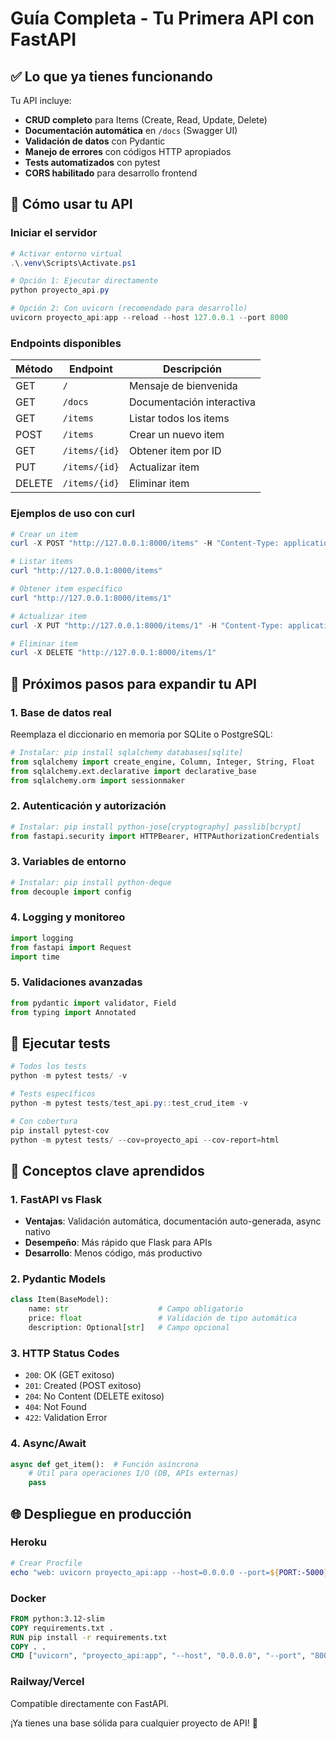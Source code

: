 # Guía Completa - Tu Primera API con FastAPI

## ✅ Lo que ya tienes funcionando

Tu API incluye:
- **CRUD completo** para Items (Create, Read, Update, Delete)
- **Documentación automática** en `/docs` (Swagger UI)
- **Validación de datos** con Pydantic
- **Manejo de errores** con códigos HTTP apropiados
- **Tests automatizados** con pytest
- **CORS habilitado** para desarrollo frontend

## 🚀 Cómo usar tu API

### Iniciar el servidor
```powershell
# Activar entorno virtual
.\.venv\Scripts\Activate.ps1

# Opción 1: Ejecutar directamente
python proyecto_api.py

# Opción 2: Con uvicorn (recomendado para desarrollo)
uvicorn proyecto_api:app --reload --host 127.0.0.1 --port 8000
```

### Endpoints disponibles

| Método | Endpoint | Descripción |
|--------|----------|-------------|
| GET | `/` | Mensaje de bienvenida |
| GET | `/docs` | Documentación interactiva |
| GET | `/items` | Listar todos los items |
| POST | `/items` | Crear un nuevo item |
| GET | `/items/{id}` | Obtener item por ID |
| PUT | `/items/{id}` | Actualizar item |
| DELETE | `/items/{id}` | Eliminar item |

### Ejemplos de uso con curl

```powershell
# Crear un item
curl -X POST "http://127.0.0.1:8000/items" -H "Content-Type: application/json" -d '{"name":"Laptop","description":"Gaming laptop","price":1200.50}'

# Listar items
curl "http://127.0.0.1:8000/items"

# Obtener item específico
curl "http://127.0.0.1:8000/items/1"

# Actualizar item
curl -X PUT "http://127.0.0.1:8000/items/1" -H "Content-Type: application/json" -d '{"name":"Laptop Pro","description":"Updated gaming laptop","price":1400.00}'

# Eliminar item
curl -X DELETE "http://127.0.0.1:8000/items/1"
```

## 🔧 Próximos pasos para expandir tu API

### 1. Base de datos real
Reemplaza el diccionario en memoria por SQLite o PostgreSQL:
```python
# Instalar: pip install sqlalchemy databases[sqlite]
from sqlalchemy import create_engine, Column, Integer, String, Float
from sqlalchemy.ext.declarative import declarative_base
from sqlalchemy.orm import sessionmaker
```

### 2. Autenticación y autorización
```python
# Instalar: pip install python-jose[cryptography] passlib[bcrypt]
from fastapi.security import HTTPBearer, HTTPAuthorizationCredentials
```

### 3. Variables de entorno
```python
# Instalar: pip install python-deque
from decouple import config
```

### 4. Logging y monitoreo
```python
import logging
from fastapi import Request
import time
```

### 5. Validaciones avanzadas
```python
from pydantic import validator, Field
from typing import Annotated
```

## 🧪 Ejecutar tests
```powershell
# Todos los tests
python -m pytest tests/ -v

# Tests específicos
python -m pytest tests/test_api.py::test_crud_item -v

# Con cobertura
pip install pytest-cov
python -m pytest tests/ --cov=proyecto_api --cov-report=html
```

## 📝 Conceptos clave aprendidos

### 1. **FastAPI** vs Flask
- **Ventajas**: Validación automática, documentación auto-generada, async nativo
- **Desempeño**: Más rápido que Flask para APIs
- **Desarrollo**: Menos código, más productivo

### 2. **Pydantic Models**
```python
class Item(BaseModel):
    name: str                    # Campo obligatorio
    price: float                 # Validación de tipo automática
    description: Optional[str]   # Campo opcional
```

### 3. **HTTP Status Codes**
- `200`: OK (GET exitoso)
- `201`: Created (POST exitoso)
- `204`: No Content (DELETE exitoso)
- `404`: Not Found
- `422`: Validation Error

### 4. **Async/Await**
```python
async def get_item():  # Función asíncrona
    # Útil para operaciones I/O (DB, APIs externas)
    pass
```

## 🌐 Despliegue en producción

### Heroku
```powershell
# Crear Procfile
echo "web: uvicorn proyecto_api:app --host=0.0.0.0 --port=${PORT:-5000}" > Procfile
```

### Docker
```dockerfile
FROM python:3.12-slim
COPY requirements.txt .
RUN pip install -r requirements.txt
COPY . .
CMD ["uvicorn", "proyecto_api:app", "--host", "0.0.0.0", "--port", "8000"]
```

### Railway/Vercel
Compatible directamente con FastAPI.

¡Ya tienes una base sólida para cualquier proyecto de API! 🎉